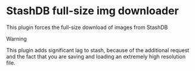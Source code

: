 # StashDB full-size img downloader

This plugin forces the full-size download of images from StashDB

> [!WARNING]
> This plugin adds significant lag to stash, because of the additional request and the fact that you are saving and loading an extremely high resolution file.